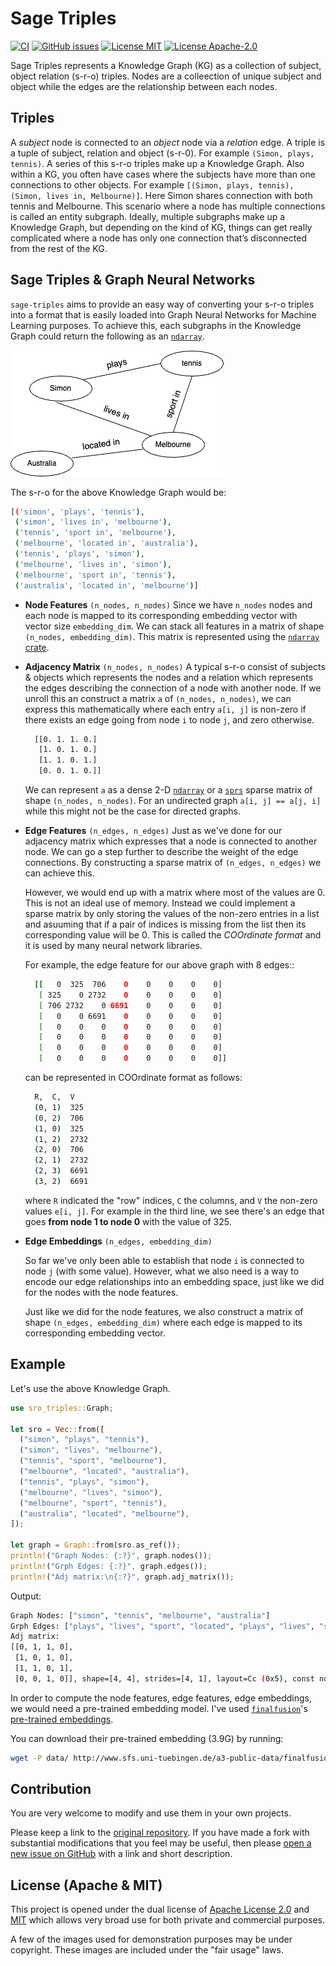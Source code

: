 # Sage Triples

[![CI](https://github.com/victor-iyi/sage-triples/actions/workflows/ci.yml/badge.svg)](https://github.com/victor-iyi/sage-triples/actions/workflows/ci.yml)
[![GitHub issues](https://img.shields.io/github/issues/victor-iyi/sage-triples)](https://github.com/victor-iyi/sage-triples/issues)
[![License MIT](https://img.shields.io/badge/License-MIT-blue.svg)](./LICENSE_MIT)
[![License Apache-2.0](https://img.shields.io/badge/License-Apache%202.0-blue.svg)](./LICENSE_APACHE)

Sage Triples represents a Knowledge Graph (KG) as a collection of subject, object
relation (s-r-o) triples. Nodes are a colleection of unique subject and object
while the edges are the relationship between each nodes.

## Triples

A *subject* node is connected to an *object* node via a *relation* edge. A triple
is a tuple of subject, relation and object (s-r-0). For example `(Simon, plays, tennis)`.
A series of this s-r-o triples make up a Knowledge Graph. Also within a KG, you
often have cases where the subjects have more than one connections to other objects.
For example `[(Simon, plays, tennis), (Simon, lives in, Melbourne)]`.
Here Simon shares connection with both tennis and Melbourne. This scenario where
a node has multiple connections is called an entity subgraph. Ideally, multiple
subgraphs make up a Knowledge Graph, but depending on the kind of KG, things can
get really complicated where a node has only one connection that’s disconnected
from the rest of the KG.

## Sage Triples & Graph Neural Networks

`sage-triples` aims to provide an easy way of converting your s-r-o triples into
a format that is easily loaded into Graph Neural Networks for Machine Learning
purposes. To achieve this, each subgraphs in the Knowledge Graph could return the
following as an [`ndarray`].

![A Sample Knowledge Graph](images/simon-kg.png)

The s-r-o for the above Knowledge Graph would be:

```sh
[('simon', 'plays', 'tennis'),
 ('simon', 'lives in', 'melbourne'),
 ('tennis', 'sport in', 'melbourne'),
 ('melbourne', 'located in', 'australia'),
 ('tennis', 'plays', 'simon'),
 ('melbourne', 'lives in', 'simon'),
 ('melbourne', 'sport in', 'tennis'),
 ('australia', 'located in', 'melbourne')]
```

- **Node Features** `(n_nodes, n_nodes)`
  Since we have `n_nodes` nodes and each node is mapped to its corresponding
  embedding vector with vector size `embedding_dim`. We can stack all features
  in a matrix of shape `(n_nodes, embedding_dim)`. This matrix is represented
  using the [`ndarray` crate][ndarray-crate].

- **Adjacency Matrix** `(n_nodes, n_nodes)`
  A typical s-r-o consist of subjects & objects which represents the nodes and
  a relation which represents the edges describing the connection of a node with
  another node. If we unroll this an construct a matrix `a` of `(n_nodes, n_nodes)`,
  we can express this mathematically where each entry `a[i, j]` is non-zero if
  there exists an edge going from node `i` to node `j`, and zero otherwise.

  ```sh
    [[0. 1. 1. 0.]
     [1. 0. 1. 0.]
     [1. 1. 0. 1.]
     [0. 0. 1. 0.]]
  ```

  We can represent `a` as a dense 2-D [`ndarray`] or a [`sprs`] sparse matrix of
  shape `(n_nodes, n_nodes)`. For an undirected graph `a[i, j] == a[j, i]` while
  this might not be the case for directed graphs.

- **Edge Features** `(n_edges, n_edges)`
  Just as we've done for our adjacency matrix which expresses that a node is connected
  to another node. We can go a step further to describe the weight of the edge
  connections. By constructing a sparse matrix of `(n_edges, n_edges)` we can
  achieve this.

  However, we would end up with a matrix where most of the values are 0. This is
  not an ideal use of memory. Instead we could implement a sparse matrix by only
  storing the values of the non-zero entries in a list and asuuming that if a pair
  of indices is missing from the list then its corresponding value will be 0.
  This is called the *COOrdinate format* and it is used by many neural network
  libraries.

  For example, the edge feature for our above graph with 8 edges::

  ```sh
    [[   0  325  706    0    0    0    0    0]
     [ 325    0 2732    0    0    0    0    0]
     [ 706 2732    0 6691    0    0    0    0]
     [   0    0 6691    0    0    0    0    0]
     [   0    0    0    0    0    0    0    0]
     [   0    0    0    0    0    0    0    0]
     [   0    0    0    0    0    0    0    0]
     [   0    0    0    0    0    0    0    0]]
  ```

  can be represented in COOrdinate format as follows:

  ```sh
    R,  C,  V
    (0, 1)  325
    (0, 2)  706
    (1, 0)  325
    (1, 2)  2732
    (2, 0)  706
    (2, 1)  2732
    (2, 3)  6691
    (3, 2)  6691
  ```

  where `R` indicated the "row" indices, `C` the columns, and `V` the non-zero
  values `e[i, j]`. For example in the third line, we see there's an edge that
  goes **from node 1 to node 0** with the value of 325.

- **Edge Embeddings** `(n_edges, embedding_dim)`

  So far we've only been able to establish that node `i` is connected to node `j`
  (with some value). However, what we also need is a way to encode our edge
  relationships into an embedding space, just like we did for the nodes with the
  node features.

  Just like we did for the node features, we also construct a matrix of shape
  `(n_edges, embedding_dim)` where each edge is mapped to its corresponding
  embedding vector.

[`ndarray`]: https://github.com/rust-ndarray/ndarray
[ndarray-crate]: https://docs.rs/ndarray/latest/ndarray/index.html
[`sprs`]: https://docs.rs/sprs/latest/sprs/
<!-- [ndarray_npy]: https://docs.rs/ndarray-npy/latest/ndarray_npy/index.html -->

## Example

Let's use the above Knowledge Graph.

```rust
use sro_triples::Graph;

let sro = Vec::from([
  ("simon", "plays", "tennis"),
  ("simon", "lives", "melbourne"),
  ("tennis", "sport", "melbourne"),
  ("melbourne", "located", "australia"),
  ("tennis", "plays", "simon"),
  ("melbourne", "lives", "simon"),
  ("melbourne", "sport", "tennis"),
  ("australia", "located", "melbourne"),
]);

let graph = Graph::from(sro.as_ref());
println!("Graph Nodes: {:?}", graph.nodes());
println!("Grph Edges: {:?}", graph.edges());
println!("Adj matrix:\n{:?}", graph.adj_matrix());
```

Output:

```sh
Graph Nodes: ["simon", "tennis", "melbourne", "australia"]
Grph Edges: ["plays", "lives", "sport", "located", "plays", "lives", "sport", "located"]
Adj matrix:
[[0, 1, 1, 0],
 [1, 0, 1, 0],
 [1, 1, 0, 1],
 [0, 0, 1, 0]], shape=[4, 4], strides=[4, 1], layout=Cc (0x5), const ndim=2
```

In order to compute the node features, edge features, edge embeddings, we would
need a pre-trained embedding model. I've used [`finalfusion`]'s [pre-trained embeddings].

You can download their pre-trained embedding (3.9G) by running:

```sh
wget -P data/ http://www.sfs.uni-tuebingen.de/a3-public-data/finalfusion/english-skipgram-mincount-50-ctx-10-ns-5-dims-300.fifu
```

## Contribution

You are very welcome to modify and use them in your own projects.

Please keep a link to the [original repository]. If you have made a fork with
substantial modifications that you feel may be useful, then please
[open a new issue on GitHub][issues] with a link and short description.

[`finalfusion`]: https://github.com/finalfusion/finalfusion-rust
[pre-trained embeddings]: https://finalfusion.github.io/pretrained
[original repository]: https://github.com/victor-iyi/sage-triples
[issues]: https://github.com/victor-iyi/sage-triples/issues

## License (Apache & MIT)

This project is opened under the dual license of [Apache License 2.0](./LICENSE_APACHE)
and [MIT](./LICENSE_MIT) which allows very broad use for both private and
commercial purposes.

A few of the images used for demonstration purposes may be under copyright.
These images are included under the "fair usage" laws.
